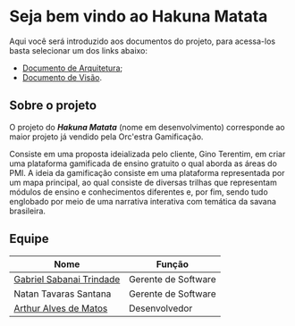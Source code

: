 # Seja bem vindo ao Hakuna Matata

Aqui você será introduzido aos documentos do projeto, para acessa-los basta selecionar um dos links abaixo:

 * [Documento de Arquitetura](./architecture.md);  
 * [Documento de Visão](./vision.md).

## Sobre o projeto

 O projeto do ***Hakuna Matata*** (nome em desenvolvimento) corresponde ao maior projeto já vendido pela Orc'estra Gamificação. 
 
 Consiste em uma proposta ideializada pelo cliente, Gino Terentim, em criar uma plataforma gamificada de ensino gratuito o qual aborda as áreas do PMI. A ideia da gamificação consiste em uma plataforma representada por um mapa principal, ao qual consiste de diversas trilhas que representam módulos de ensino e conhecimentos diferentes e, por fim, sendo tudo englobado por meio de uma narrativa interativa com temática da savana brasileira.

## Equipe

|Nome | Função |
| --- | ------ |
|[Gabriel Sabanai Trindade](https://github.com/Sabanai104)| Gerente de Software|
|Natan Tavaras Santana| Gerente de Software|
| [Arthur Alves de Matos](https://github.com/Arthur-Matos) | Desenvolvedor |



